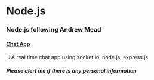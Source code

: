 # Node.js

### Node.js following Andrew Mead

#### [Chat App](https://parv-node-chat-app.herokuapp.com/)

->A real time chat app using socket.io, node.js, express.js

##### Please alert me if there is any personal information
